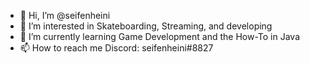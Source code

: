 - 👋 Hi, I’m @seifenheini
- 👀 I’m interested in Skateboarding, Streaming, and developing
- 🌱 I’m currently learning Game Development and the How-To in Java
- 📫 How to reach me Discord: seifenheini#8827

<!---
seifenheini/seifenheini is a ✨ special ✨ repository because its `README.md` (this file) appears on your GitHub profile.
You can click the Preview link to take a look at your changes.
--->
